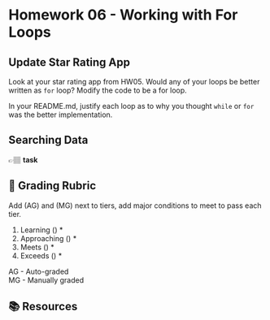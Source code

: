# Homework 06 - Working with For Loops

## Update Star Rating App

Look at your star rating app from HW05. Would any of your loops be better written as `for` loop? Modify the code to be a for loop.

In your README.md, justify each loop as to why you thought `while` or `for` was the better implementation. 




## Searching Data



👉🏽 **task** 

## 📝 Grading Rubric


Add (AG) and (MG) next to tiers, add major conditions to meet to pass each tier. 

1. Learning ()
   * 
2. Approaching  ()
   * 
3. Meets  ()
   * 
4. Exceeds  ()
   * 


AG - Auto-graded  
MG - Manually graded


## 📚 Resources
